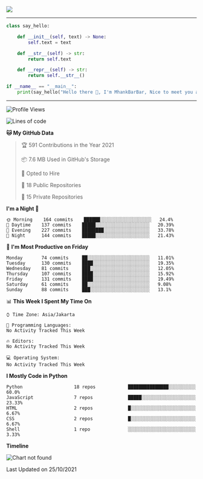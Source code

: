 <img align="center" height="auto" src="https://github.com/MhankBarBar/MhankBarBar/blob/master/img/1.jpg"/>
<!--
___
![Metrics](https://github.com/MhankBarBar/MhankBarBar/blob/master/github-metrics.svg)
___
-->
<!--
[![ReadMe Card](https://github-readme-stats.vercel.app/api/pin/?username=mhankbarbar&repo=termux-wabot&theme=auto)](https://github.com/mhankbarbar/termux-wabot)
-->

---
```python
class say_hello:

    def __init__(self, text) -> None:
        self.text = text

    def __str__(self) -> str:
        return self.text

    def __repr__(self) -> str:
        return self.__str__()

if __name__ == "__main__":
    print(say_hello("Hello there 👋, I'm MhankBarBar, Nice to meet you all!"))
```
---
<!--START_SECTION:waka-->
![Profile Views](http://img.shields.io/badge/Profile%20Views-165-blue)

![Lines of code](https://img.shields.io/badge/From%20Hello%20World%20I%27ve%20Written-497598%20lines%20of%20code-blue)

**🐱 My GitHub Data** 

> 🏆 591 Contributions in the Year 2021
 > 
> 📦 7.6 MB Used in GitHub's Storage 
 > 
> 💼 Opted to Hire
 > 
> 📜 18 Public Repositories 
 > 
> 🔑 15 Private Repositories  
 > 
**I'm a Night 🦉** 

```text
🌞 Morning    164 commits    ██████░░░░░░░░░░░░░░░░░░░   24.4% 
🌆 Daytime    137 commits    █████░░░░░░░░░░░░░░░░░░░░   20.39% 
🌃 Evening    227 commits    ████████░░░░░░░░░░░░░░░░░   33.78% 
🌙 Night      144 commits    █████░░░░░░░░░░░░░░░░░░░░   21.43%

```
📅 **I'm Most Productive on Friday** 

```text
Monday       74 commits     ██░░░░░░░░░░░░░░░░░░░░░░░   11.01% 
Tuesday      130 commits    ████░░░░░░░░░░░░░░░░░░░░░   19.35% 
Wednesday    81 commits     ███░░░░░░░░░░░░░░░░░░░░░░   12.05% 
Thursday     107 commits    ████░░░░░░░░░░░░░░░░░░░░░   15.92% 
Friday       131 commits    ████░░░░░░░░░░░░░░░░░░░░░   19.49% 
Saturday     61 commits     ██░░░░░░░░░░░░░░░░░░░░░░░   9.08% 
Sunday       88 commits     ███░░░░░░░░░░░░░░░░░░░░░░   13.1%

```


📊 **This Week I Spent My Time On** 

```text
⌚︎ Time Zone: Asia/Jakarta

💬 Programming Languages: 
No Activity Tracked This Week

🔥 Editors: 
No Activity Tracked This Week

💻 Operating System: 
No Activity Tracked This Week

```

**I Mostly Code in Python** 

```text
Python                   18 repos            ███████████████░░░░░░░░░░   60.0% 
JavaScript               7 repos             █████░░░░░░░░░░░░░░░░░░░░   23.33% 
HTML                     2 repos             █░░░░░░░░░░░░░░░░░░░░░░░░   6.67% 
CSS                      2 repos             █░░░░░░░░░░░░░░░░░░░░░░░░   6.67% 
Shell                    1 repo              ░░░░░░░░░░░░░░░░░░░░░░░░░   3.33%

```


**Timeline**

![Chart not found](https://raw.githubusercontent.com/MhankBarBar/MhankBarBar/master/charts/bar_graph.png) 


 Last Updated on 25/10/2021
<!--END_SECTION:waka-->
